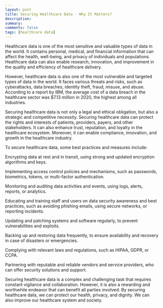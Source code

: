 ```yaml
---
layout: post
title: Securing Healthcare Data - Why It Matters?
description:
summary:
comments: false
tags: [healthcare data]
---
```

Healthcare data is one of the most sensitive and valuable types of data in the world. It contains personal, medical, and financial information that can affect the health, well-being, and privacy of individuals and populations. Healthcare data can also enable research, innovation, and improvement in the quality and efficiency of healthcare delivery.

However, healthcare data is also one of the most vulnerable and targeted types of data in the world. It faces various threats and risks, such as cyberattacks, data breaches, identity theft, fraud, misuse, and abuse. According to a report by IBM, the average cost of a data breach in the healthcare sector was $7.13 million in 2020, the highest among all industries.

Securing healthcare data is not only a legal and ethical obligation, but also a strategic and competitive necessity. Securing healthcare data can protect the rights and interests of patients, providers, payers, and other stakeholders. It can also enhance trust, reputation, and loyalty in the healthcare ecosystem. Moreover, it can enable compliance, innovation, and growth in the healthcare industry.

To secure healthcare data, some best practices and measures include:

Encrypting data at rest and in transit, using strong and updated encryption algorithms and keys.

Implementing access control policies and mechanisms, such as passwords, biometrics, tokens, or multi-factor authentication.

Monitoring and auditing data activities and events, using logs, alerts, reports, or analytics.

Educating and training staff and users on data security awareness and best practices, such as avoiding phishing emails, using secure networks, or reporting incidents.

Updating and patching systems and software regularly, to prevent vulnerabilities and exploits.

Backing up and restoring data frequently, to ensure availability and recovery in case of disasters or emergencies.

Complying with relevant laws and regulations, such as HIPAA, GDPR, or CCPA.

Partnering with reputable and reliable vendors and service providers, who can offer security solutions and support.

Securing healthcare data is a complex and challenging task that requires constant vigilance and collaboration. However, it is also a rewarding and worthwhile endeavor that can benefit all parties involved. By securing healthcare data, we can protect our health, privacy, and dignity. We can also improve our healthcare system and society.
